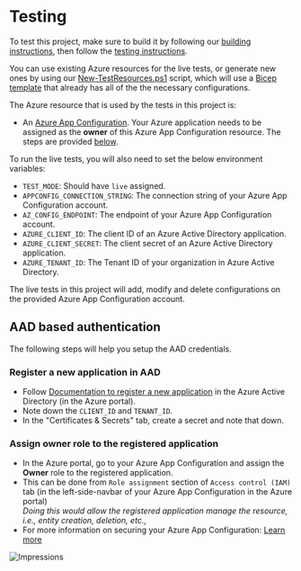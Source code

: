 # Testing

To test this project, make sure to build it by following our [building instructions](https://github.com/Azure/azure-sdk-for-js/blob/main/CONTRIBUTING.md#building), then follow the [testing instructions](https://github.com/Azure/azure-sdk-for-js/blob/main/CONTRIBUTING.md#testing).

You can use existing Azure resources for the live tests, or generate new ones by using our [New-TestResources.ps1](https://github.com/Azure/azure-sdk-for-js/blob/main/eng/common/TestResources/New-TestResources.ps1) script, which will use a [Bicep template](https://github.com/Azure/azure-sdk-for-js/blob/main/sdk/appconfiguration/test-resources.bicep) that already has all of the the necessary configurations.

The Azure resource that is used by the tests in this project is:

- An [Azure App Configuration](https://docs.microsoft.com/azure/azure-app-configuration/overview). Your Azure application needs to be assigned as the **owner** of this Azure App Configuration resource. The steps are provided [below](#aad-based-authentication).

To run the live tests, you will also need to set the below environment variables:

- `TEST_MODE`: Should have `live` assigned.
- `APPCONFIG_CONNECTION_STRING`: The connection string of your Azure App Configuration account.
- `AZ_CONFIG_ENDPOINT`: The endpoint of your Azure App Configuration account.
- `AZURE_CLIENT_ID`: The client ID of an Azure Active Directory application.
- `AZURE_CLIENT_SECRET`: The client secret of an Azure Active Directory application.
- `AZURE_TENANT_ID`: The Tenant ID of your organization in Azure Active Directory.

The live tests in this project will add, modify and delete configurations on the provided Azure App Configuration account.

## AAD based authentication

The following steps will help you setup the AAD credentials.

### Register a new application in AAD

- Follow [Documentation to register a new application](https://docs.microsoft.com/azure/active-directory/develop/quickstart-register-app) in the Azure Active Directory (in the Azure portal).
- Note down the `CLIENT_ID` and `TENANT_ID`.
- In the "Certificates & Secrets" tab, create a secret and note that down.

### Assign owner role to the registered application

- In the Azure portal, go to your Azure App Configuration and assign the **Owner** role to the registered application.
- This can be done from `Role assignment` section of `Access control (IAM)` tab (in the left-side-navbar of your Azure App Configuration in the Azure portal)<br>
  _Doing this would allow the registered application manage the resource, i.e., entity creation, deletion, etc.,_<br>
- For more information on securing your Azure App Configuration: [Learn more](https://docs.microsoft.com/azure/event-hubs/authorize-access-event-hubs)

![Impressions](https://azure-sdk-impressions.azurewebsites.net/api/impressions/azure-sdk-for-js%2Fsdk%2Fappconfiguration%2Fapp-configuration%2Ftest%2FREADME.png)
